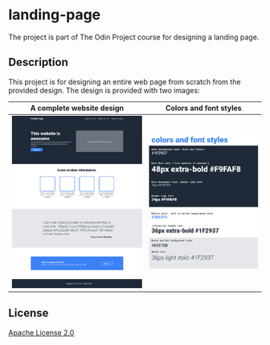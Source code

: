 # landing-page
The project is part of The Odin Project course for designing a landing page.

## Description
This project is for designing an entire web page from scratch from the provided design.
The design is provided with two images:

| A complete website design                      | Colors and font styles |
|------------------------------------------------|------------------------|
| ![complete website](./design/complete-website.png) | ![colors and font](./design/fonts-colors.png) |

## License
[Apache License 2.0](https://choosealicense.com/licenses/apache-2.0/)